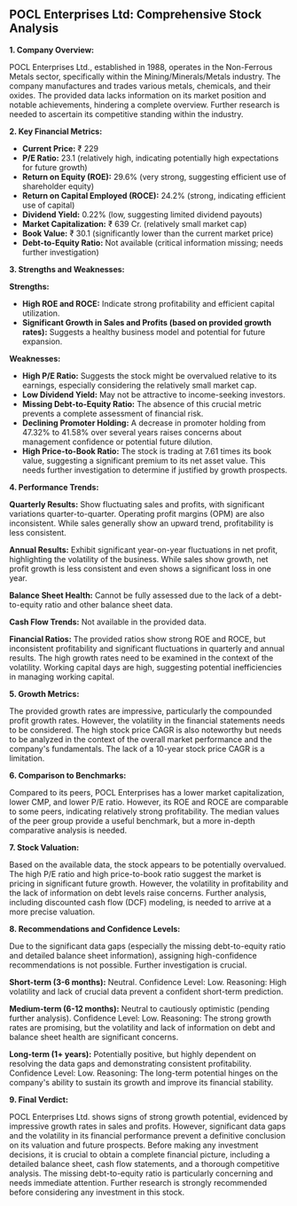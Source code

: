 ## POCL Enterprises Ltd: Comprehensive Stock Analysis

**1. Company Overview:**

POCL Enterprises Ltd., established in 1988, operates in the Non-Ferrous Metals sector, specifically within the Mining/Minerals/Metals industry.  The company manufactures and trades various metals, chemicals, and their oxides.  The provided data lacks information on its market position and notable achievements, hindering a complete overview.  Further research is needed to ascertain its competitive standing within the industry.

**2. Key Financial Metrics:**

* **Current Price:** ₹ 229
* **P/E Ratio:** 23.1 (relatively high, indicating potentially high expectations for future growth)
* **Return on Equity (ROE):** 29.6% (very strong, suggesting efficient use of shareholder equity)
* **Return on Capital Employed (ROCE):** 24.2% (strong, indicating efficient use of capital)
* **Dividend Yield:** 0.22% (low, suggesting limited dividend payouts)
* **Market Capitalization:** ₹ 639 Cr. (relatively small market cap)
* **Book Value:** ₹ 30.1 (significantly lower than the current market price)
* **Debt-to-Equity Ratio:** Not available (critical information missing; needs further investigation)


**3. Strengths and Weaknesses:**

**Strengths:**

* **High ROE and ROCE:** Indicate strong profitability and efficient capital utilization.
* **Significant Growth in Sales and Profits (based on provided growth rates):**  Suggests a healthy business model and potential for future expansion.

**Weaknesses:**

* **High P/E Ratio:**  Suggests the stock might be overvalued relative to its earnings, especially considering the relatively small market cap.
* **Low Dividend Yield:** May not be attractive to income-seeking investors.
* **Missing Debt-to-Equity Ratio:**  The absence of this crucial metric prevents a complete assessment of financial risk.
* **Declining Promoter Holding:**  A decrease in promoter holding from 47.32% to 41.58% over several years raises concerns about management confidence or potential future dilution.
* **High Price-to-Book Ratio:**  The stock is trading at 7.61 times its book value, suggesting a significant premium to its net asset value.  This needs further investigation to determine if justified by growth prospects.


**4. Performance Trends:**

**Quarterly Results:** Show fluctuating sales and profits, with significant variations quarter-to-quarter. Operating profit margins (OPM) are also inconsistent.  While sales generally show an upward trend, profitability is less consistent.

**Annual Results:**  Exhibit significant year-on-year fluctuations in net profit, highlighting the volatility of the business.  While sales show growth, net profit growth is less consistent and even shows a significant loss in one year.

**Balance Sheet Health:**  Cannot be fully assessed due to the lack of a debt-to-equity ratio and other balance sheet data.

**Cash Flow Trends:**  Not available in the provided data.

**Financial Ratios:**  The provided ratios show strong ROE and ROCE, but inconsistent profitability and significant fluctuations in quarterly and annual results.  The high growth rates need to be examined in the context of the volatility.  Working capital days are high, suggesting potential inefficiencies in managing working capital.

**5. Growth Metrics:**

The provided growth rates are impressive, particularly the compounded profit growth rates. However, the volatility in the financial statements needs to be considered.  The high stock price CAGR is also noteworthy but needs to be analyzed in the context of the overall market performance and the company's fundamentals.  The lack of a 10-year stock price CAGR is a limitation.

**6. Comparison to Benchmarks:**

Compared to its peers, POCL Enterprises has a lower market capitalization, lower CMP, and lower P/E ratio. However, its ROE and ROCE are comparable to some peers, indicating relatively strong profitability.  The median values of the peer group provide a useful benchmark, but a more in-depth comparative analysis is needed.

**7. Stock Valuation:**

Based on the available data, the stock appears to be potentially overvalued. The high P/E ratio and high price-to-book ratio suggest the market is pricing in significant future growth. However, the volatility in profitability and the lack of information on debt levels raise concerns.  Further analysis, including discounted cash flow (DCF) modeling, is needed to arrive at a more precise valuation.

**8. Recommendations and Confidence Levels:**

Due to the significant data gaps (especially the missing debt-to-equity ratio and detailed balance sheet information), assigning high-confidence recommendations is not possible.  Further investigation is crucial.

**Short-term (3-6 months):**  Neutral.  Confidence Level: Low.  Reasoning:  High volatility and lack of crucial data prevent a confident short-term prediction.

**Medium-term (6-12 months):**  Neutral to cautiously optimistic (pending further analysis). Confidence Level: Low. Reasoning:  The strong growth rates are promising, but the volatility and lack of information on debt and balance sheet health are significant concerns.

**Long-term (1+ years):**  Potentially positive, but highly dependent on resolving the data gaps and demonstrating consistent profitability. Confidence Level: Low. Reasoning:  The long-term potential hinges on the company's ability to sustain its growth and improve its financial stability.


**9. Final Verdict:**

POCL Enterprises Ltd. shows signs of strong growth potential, evidenced by impressive growth rates in sales and profits. However, significant data gaps and the volatility in its financial performance prevent a definitive conclusion on its valuation and future prospects.  Before making any investment decisions, it is crucial to obtain a complete financial picture, including a detailed balance sheet, cash flow statements, and a thorough competitive analysis.  The missing debt-to-equity ratio is particularly concerning and needs immediate attention.  Further research is strongly recommended before considering any investment in this stock.
